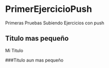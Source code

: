 # PrimerEjercicioPush
Primeras Pruebas Subiendo Ejercicios con push

## Titulo mas pequeño


Mi Titulo

###Titulo aun mas pequeño
